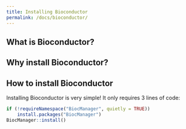 ```yaml
---
title: Installing Bioconductor
permalink: /docs/bioconductor/
---
```


## What is Bioconductor?

## Why install Bioconductor?

## How to install Bioconductor

Installing Bioconductor is very simple! It only requires 3 lines of code:
```R
if (!requireNamespace("BiocManager", quietly = TRUE))
    install.packages("BiocManager")
BiocManager::install()
```